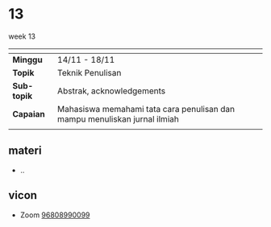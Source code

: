 # 13
week 13

<span> | <span>
:- | :-
**Minggu** | 14/11 - 18/11
**Topik** | Teknik Penulisan
**Sub-topik** | Abstrak, acknowledgements
**Capaian** | Mahasiswa memahami tata cara penulisan dan mampu menuliskan jurnal ilmiah
||


## materi
+ ..


## vicon
+ Zoom [96808990099](https://itb-ac-id.zoom.us/j/96808990099?pwd=aUdLdys0dG5EbGxKRmJtanlJM2pRdz09)